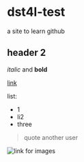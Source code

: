 # dst4l-test
a site to learn github

## header 2

*italic*  and **bold**

[link](http://maurice.vandereesten.name)

list:
- 1
- li2
- three

>quote another user

![link for images](http://www.hdwallpapersimages.com/wp-content/uploads/2014/01/Winter-Tiger-Wild-Cat-Images.jpg)
